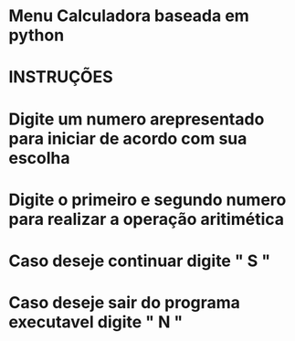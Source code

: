 # Menu Calculadora baseada em python
# INSTRUÇÕES
# Digite um numero arepresentado para iniciar de acordo com sua escolha
# Digite o primeiro e segundo numero para realizar a operação aritimética
# Caso deseje continuar digite " S "
# Caso deseje sair do programa executavel digite " N "
